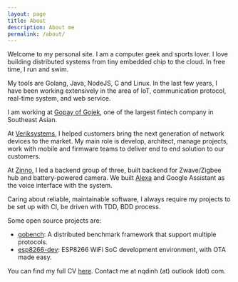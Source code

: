 ```yaml
---
layout: page
title: About
description: About me
permalink: /about/
---
```


Welcome to my personal site. I am a computer geek and sports lover. I love
building distributed systems from tiny embedded chip to the cloud. In free time,
I run and swim.

My tools are Golang, Java, NodeJS, C and Linux. In the last few years, I have
been working extensively in the area of IoT, communication protocol, real-time
system, and web service.

I am working at [Gopay of Gojek](https://www.gojek.com/en/th/gopay/), one of the largest fintech company in Southeast
Asian.

At [Veriksystems](veriksystems.com), I helped customers bring the next
generation of network devices to the market. My main role is develop, architect,
manage projects, work with mobile and firmware teams to deliver end to end
solution to our customers.

At [Zinno](https://zinnoinc.com), I led a backend group of three, built backend
for Zwave/Zigbee hub and battery-powered camera. We built
[Alexa](https://www.amazon.com/Zinno-Inc/dp/B07NBMBTXN/) and Google Assistant as
the voice interface with the system.

Caring about reliable, maintainable software, I always require my projects to be
set up with CI, be driven with TDD, BDD process.

Some open source projects are:
- [gobench](https://github.com/gobench-io/gobench): A distributed benchmark
  framework that support multiple protocols.
- [esp8266-dev](https://github.com/nqd/esp8266-dev): ESP8266 WiFi SoC
  development environment, with OTA made easy.

You can find my full CV
[here](https://github.com/nqd/nqd.github.io/raw/master/files/nqdinh_cv.pdf).
Contact me at nqdinh (at) outlook (dot) com.
